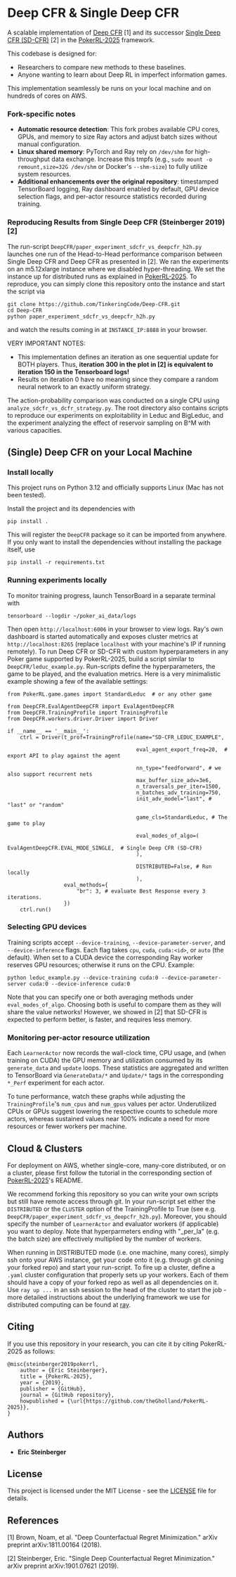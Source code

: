 # Deep CFR & Single Deep CFR
A scalable implementation of [Deep CFR](https://arxiv.org/pdf/1811.00164.pdf) [1] and its successor
[Single Deep CFR (SD-CFR)](https://arxiv.org/pdf/1901.07621.pdf) [2] in the
[PokerRL-2025](https://github.com/theGholland/PokerRL-2025) framework.

This codebase is designed for:
- Researchers to compare new methods to these baselines.
- Anyone wanting to learn about Deep RL in imperfect information games.

This implementation seamlessly be runs on your local machine and on hundreds of cores on AWS.

### Fork-specific notes

- **Automatic resource detection**: This fork probes available CPU cores, GPUs, and memory to size
  Ray actors and adjust batch sizes without manual configuration.
- **Linux shared memory**: PyTorch and Ray rely on `/dev/shm` for high-throughput data exchange.
  Increase this tmpfs (e.g., `sudo mount -o remount,size=32G /dev/shm` or Docker's `--shm-size`)
  to fully utilize system resources.
- **Additional enhancements over the original repository**: timestamped TensorBoard logging,
  Ray dashboard enabled by default, GPU device selection flags, and per-actor resource statistics
  recorded during training.

### Reproducing Results from Single Deep CFR (Steinberger 2019) [2]
The run-script `DeepCFR/paper_experiment_sdcfr_vs_deepcfr_h2h.py` launches one run of the Head-to-Head performance
comparison between Single Deep CFR and Deep CFR as presented in [2]. We ran the experiments on an m5.12xlarge instance
where we disabled hyper-threading. We set the instance up for distributed runs as explained in
[PokerRL-2025](https://github.com/theGholland/PokerRL-2025). To reproduce, you can simply clone this repository onto the
instance and start the script via
```
git clone https://github.com/TinkeringCode/Deep-CFR.git
cd Deep-CFR
python paper_experiment_sdcfr_vs_deepcfr_h2h.py
```
and watch the results coming in at `INSTANCE_IP:8888` in your browser.

VERY IMPORTANT NOTES:
- This implementation defines an iteration as one sequential update for BOTH players. Thus, **iteration 300 in the plot in [2]
  is equivalent to iteration 150 in the Tensorboard logs!**
- Results on iteration 0 have no meaning since they compare a random neural network to an exactly uniform strategy.


 
The action-probability comparison was conducted on a single CPU using `analyze_sdcfr_vs_dcfr_strategy.py`.
The root directory also contains scripts to reproduce our experiments on exploitability in Leduc and BigLeduc, and 
the experiment analyzing the effect of reservoir sampling on B^M with various capacities.


## (Single) Deep CFR on your Local Machine

### Install locally
This project runs on Python 3.12 and officially supports Linux (Mac has not been tested).

Install the project and its dependencies with

```
pip install .
```

This will register the `DeepCFR` package so it can be imported from anywhere. If you only want to install the
dependencies without installing the package itself, use

```
pip install -r requirements.txt
```


### Running experiments locally
To monitor training progress, launch TensorBoard in a separate terminal with

```
tensorboard --logdir ~/poker_ai_data/logs
```

Then open `http://localhost:6006` in your browser to view logs.  Ray's own
dashboard is started automatically and exposes cluster metrics at
`http://localhost:8265` (replace `localhost` with your machine's IP if running
remotely).  To run Deep CFR or SD-CFR with custom hyperparameters in any Poker
game supported by PokerRL-2025, build a script similar to `DeepCFR/leduc_example.py`. Run-scripts define
the hyperparameters, the game to be played, and the evaluation metrics. Here is a very minimalistic example showing a
few of the available settings:

```
from PokerRL.game.games import StandardLeduc  # or any other game

from DeepCFR.EvalAgentDeepCFR import EvalAgentDeepCFR
from DeepCFR.TrainingProfile import TrainingProfile
from DeepCFR.workers.driver.Driver import Driver

if __name__ == '__main__':
    ctrl = Driver(t_prof=TrainingProfile(name="SD-CFR_LEDUC_EXAMPLE",
    
                                         eval_agent_export_freq=20,  # export API to play against the agent
                                         
                                         nn_type="feedforward", # we also support recurrent nets
                                         max_buffer_size_adv=3e6,
                                         n_traversals_per_iter=1500,
                                         n_batches_adv_training=750,
                                         init_adv_model="last", # "last" or "random"

                                         game_cls=StandardLeduc, # The game to play     
                                         
                                         eval_modes_of_algo=(
                                             EvalAgentDeepCFR.EVAL_MODE_SINGLE,  # Single Deep CFR (SD-CFR)
                                         ),

                                         DISTRIBUTED=False, # Run locally
                                         ),
                  eval_methods={
                      "br": 3, # evaluate Best Response every 3 iterations.
                  })
    ctrl.run()
```

### Selecting GPU devices
Training scripts accept `--device-training`, `--device-parameter-server`, and `--device-inference` flags.
Each flag takes `cpu`, `cuda`, `cuda:<id>`, or `auto` (the default). When set to a CUDA device the
corresponding Ray worker reserves GPU resources; otherwise it runs on the CPU. Example:

```
python leduc_example.py --device-training cuda:0 --device-parameter-server cuda:0 --device-inference cuda:0
```
Note that you can specify one or both averaging methods under `eval_modes_of_algo`.
Choosing both is useful to compare them as they will share the value networks! However, we showed in [2] that SD-CFR
is expected to perform better, is faster, and requires less memory.

### Monitoring per-actor resource utilization
Each `LearnerActor` now records the wall-clock time, CPU usage, and (when training on CUDA) the GPU memory
and utilization consumed by its `generate_data` and `update` loops.  These statistics are aggregated and written to
TensorBoard via `GenerateData/*` and `Update/*` tags in the corresponding `*_Perf` experiment for each actor.

To tune performance, watch these graphs while adjusting the `TrainingProfile`'s `num_cpus` and `num_gpus` values per
actor.  Underutilized CPUs or GPUs suggest lowering the respective counts to schedule more actors, whereas sustained
values near 100% indicate a need for more resources or fewer workers per machine.
                                         

## Cloud & Clusters
For deployment on AWS, whether single-core, many-core distributed, or on a cluster, please first follow
the tutorial in the corresponding section of [PokerRL-2025](https://github.com/theGholland/PokerRL-2025)'s README.

We recommend forking this repository so you can write your own scripts but still have remote access through git.
In your run-script set either the `DISTRIBUTED` or the `CLUSTER` option of the TrainingProfile to True
(see e.g. `DeepCFR/paper_experiment_sdcfr_vs_deepcfr_h2h.py`).
Moreover, you should specify the number of `LearnerActor` and evaluator workers (if applicable) you want to deploy.
Note that hyperparmeters ending with "_per_la" (e.g. the batch size) are effectively multiplied by the number of
workers. 

When running in DISTRIBUTED mode (i.e. one machine, many cores), simply ssh onto your AWS instance, get your code
onto it (e.g. through git cloning your forked repo) and start your run-script.
To fire up a cluster, define a `.yaml` cluster configuration that properly sets up your workers. Each of them
should have a copy of your forked repo as well as all dependencies on it.
Use `ray up ...` in an ssh session to the head of the cluster to start the job - more detailed instructions about 
the underlying framework we use for distributed computing can be found at [ray](https://github.com/ray-project/ray).





## Citing
If you use this repository in your research, you can cite it by citing PokerRL-2025 as follows:
```
@misc{steinberger2019pokerrl,
    author = {Eric Steinberger},
    title = {PokerRL-2025},
    year = {2019},
    publisher = {GitHub},
    journal = {GitHub repository},
    howpublished = {\url{https://github.com/theGholland/PokerRL-2025}},
}
```




## Authors
* **Eric Steinberger**





## License
This project is licensed under the MIT License - see the [LICENSE](LICENSE) file for details.





## References
[1] Brown, Noam, et al. "Deep Counterfactual Regret Minimization." arXiv preprint arXiv:1811.00164 (2018).

[2] Steinberger, Eric. "Single Deep Counterfactual Regret Minimization." arXiv preprint arXiv:1901.07621 (2019).
